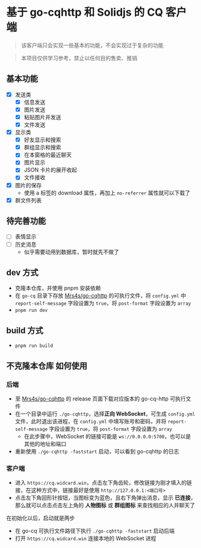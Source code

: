 # 基于 go-cqhttp 和 Solidjs 的 CQ 客户端

> 该客户端只会实现一些基本的功能，不会实现过于复杂的功能

> 本项目仅供学习参考，禁止以任何目的售卖、推销

## 基本功能

- [x] 发送类
    - [x] 信息发送
    - [x] 图片发送
    - [x] 粘贴图片并发送
    - [x] 文件发送
- [x] 显示类
    - [x] 好友显示和搜索
    - [x] 群组显示和搜索
    - [x] 在本窗格的最近聊天
    - [x] 图片显示
    - [x] JSON 卡片的展开收起
    - [x] 文件接收
- [x] 图片的保存
    - 使用 a 标签的 download 属性，再加上 `no-referrer` 属性就可以下载了
- [x] 群文件列表

## 待完善功能

- [ ] 表情显示
- [ ] 历史消息
    - 似乎需要动用到数据库，暂时就先不做了

## dev 方式

- 克隆本仓库，并使用 pnpm 安装依赖
- 在 `go-cq` 目录下存放 [Mrs4s/go-cqhttp](https://github.com/Mrs4s/go-cqhttp) 的可执行文件，将 `config.yml` 中 `report-self-message` 字段设置为 `true`，将 `post-format` 字段设置为 `array`
- `pnpm run dev`

## build 方式

- `pnpm run build`

## 不克隆本仓库 如何使用

### 后端

- 至 [Mrs4s/go-cqhttp](https://github.com/Mrs4s/go-cqhttp) 的 release 页面下载对应版本的 go-cq-http 可执行文件
- 在一个目录中运行 `./go-cqhttp`，选择**正向 WebSocket**，可生成 `config.yml` 文件，此时退出该进程，在 `config.yml` 中填写账号和密码，并将 `report-self-message` 字段设置为 `true`，将 `post-format` 字段设置为 `array`
    - 在此步骤中，WebSocket 的链接可能是 `ws://0.0.0.0:5700`，也可以是其他的地址和端口
- 重新使用 `./go-cqhttp -faststart` 启动，可以看到 go-cqhttp 的日志

### 客户端

- 进入 `https://cq.widcard.win`，点击左下角齿轮，修改链接为刚才填入的链接，在这种方式中，链接最好是使用 `http://127.0.0.1:<端口号>`
- 点击左下角回形针按钮，当图标变为蓝色，且右下角弹出消息，显示 **已连接**，那么就可以点击点击左上角的 **人物图标** 或 **群组图标** 来查找相应的人并聊天了

在初始化以后，启动就是两步

- 在 go-cq 可执行文件路径下执行 `./go-cqhttp -faststart` 启动后端
- 打开 `https://cq.widcard.win` 连接本地的 WebSocket 进程
